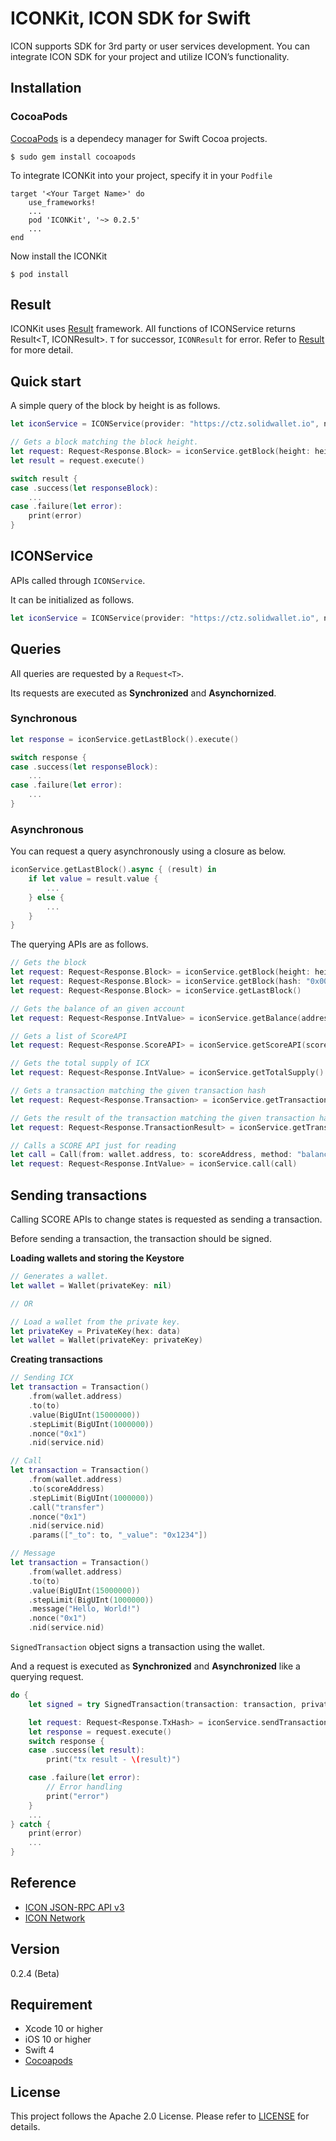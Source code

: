 # ICONKit, ICON SDK for Swift

ICON supports SDK for 3rd party or user services development. You can integrate ICON SDK for your project and utilize ICON’s functionality.

## Installation

### CocoaPods

[CocoaPods](https://cocoapods.org/) is a dependecy manager for Swift Cocoa projects.

```
$ sudo gem install cocoapods
```

To integrate ICONKit into your project, specify it in your `Podfile`

```
target '<Your Target Name>' do
    use_frameworks!
    ...
    pod 'ICONKit', '~> 0.2.5'
    ...
end
```

Now install the ICONKit

```
$ pod install
```

## Result

ICONKit uses [Result](https://github.com/antitypical/Result) framework. All functions of ICONService returns Result<T, ICONResult>. `T` for successor, `ICONResult` for error.
Refer to [Result](https://github.com/antitypical/Result) for more detail.

## Quick start

A simple query of the block by height is as follows.

```Swift
let iconService = ICONService(provider: "https://ctz.solidwallet.io", nid: "0x1")

// Gets a block matching the block height.
let request: Request<Response.Block> = iconService.getBlock(height: height)
let result = request.execute()

switch result {
case .success(let responseBlock):
    ...
case .failure(let error):
    print(error)
}
```

## ICONService

APIs called through `ICONService`.

It can be initialized as follows.

```Swift
let iconService = ICONService(provider: "https://ctz.solidwallet.io", nid: "0x1")
```

## Queries

All queries are requested by a `Request<T>`.

Its requests are executed as **Synchronized** and **Asynchornized**.

### Synchronous

```Swift
let response = iconService.getLastBlock().execute()

switch response {
case .success(let responseBlock):
  	...
case .failure(let error):
    ...
}
```

### Asynchronous

You can request a query asynchronously using a closure as below.

```swift
iconService.getLastBlock().async { (result) in
	if let value = result.value {
		...         
	} else {
		...
	}
}
```



The querying APIs are as follows.

```Swift
// Gets the block
let request: Request<Response.Block> = iconService.getBlock(height: height)
let request: Request<Response.Block> = iconService.getBlock(hash: "0x000...000")
let request: Request<Response.Block> = iconService.getLastBlock()

// Gets the balance of an given account
let request: Request<Response.IntValue> = iconService.getBalance(address: "hx000...1")

// Gets a list of ScoreAPI
let request: Request<Response.ScoreAPI> = iconService.getScoreAPI(scoreAddress: "cx000...1")

// Gets the total supply of ICX
let request: Request<Response.IntValue> = iconService.getTotalSupply()

// Gets a transaction matching the given transaction hash
let request: Request<Response.Transaction> = iconService.getTransaction(hash: "0x000...000")

// Gets the result of the transaction matching the given transaction hash
let request: Request<Response.TransactionResult> = iconService.getTransactionResult(hash: "0x000...000")

// Calls a SCORE API just for reading
let call = Call(from: wallet.address, to: scoreAddress, method: "balanceOf", params: params)
let request: Request<Response.IntValue> = iconService.call(call)
```

## Sending transactions

Calling SCORE APIs to change states is requested as sending a transaction.

Before sending a transaction, the transaction should be signed.

**Loading wallets and storing the Keystore**

```Swift
// Generates a wallet.
let wallet = Wallet(privateKey: nil)

// OR

// Load a wallet from the private key.
let privateKey = PrivateKey(hex: data)
let wallet = Wallet(privateKey: privateKey)
```

**Creating transactions**

```Swift
// Sending ICX
let transaction = Transaction()
    .from(wallet.address)
    .to(to)
    .value(BigUInt(15000000))
    .stepLimit(BigUInt(1000000))
    .nonce("0x1")
    .nid(service.nid)

// Call
let transaction = Transaction()
    .from(wallet.address)
    .to(scoreAddress)
    .stepLimit(BigUInt(1000000))
    .call("transfer")
    .nonce("0x1")
    .nid(service.nid)
    .params(["_to": to, "_value": "0x1234"])

// Message
let transaction = Transaction()
    .from(wallet.address)
    .to(to)
    .value(BigUInt(15000000))
    .stepLimit(BigUInt(1000000))
    .message("Hello, World!")
    .nonce("0x1")
    .nid(service.nid)
```

`SignedTransaction` object signs a transaction using the wallet.

And a request is executed as **Synchronized** and **Asynchronized** like a querying request.

```Swift
do {
    let signed = try SignedTransaction(transaction: transaction, privateKey: privateKey)

    let request: Request<Response.TxHash> = iconService.sendTransaction(signedTransaction: signed)
    let response = request.execute()
    switch response {
    case .success(let result):
        print("tx result - \(result)")

    case .failure(let error):
        // Error handling
        print("error")
    }
    ...
} catch {
    print(error)
    ...
}
```

## Reference

- [ICON JSON-RPC API v3](https://github.com/icon-project/icon-rpc-server/blob/master/docs/icon-json-rpc-v3.md)
- [ICON Network](https://github.com/icon-project/icon-project.github.io/blob/master/docs/icon_network.md)

## Version

0.2.4 (Beta)

## Requirement

- Xcode 10 or higher
- iOS 10 or higher
- Swift 4
- [Cocoapods](https://cocoapods.org)

## License

This project follows the Apache 2.0 License. Please refer to [LICENSE](https://www.apache.org/licenses/LICENSE-2.0) for details.